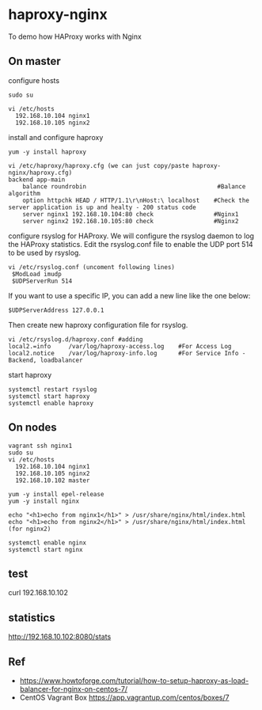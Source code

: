 # haproxy-nginx
To demo how HAProxy works with Nginx



## On master
configure hosts
```vagrant ssh master
sudo su

vi /etc/hosts
  192.168.10.104 nginx1
  192.168.10.105 nginx2
```

install and configure haproxy 
```
yum -y install haproxy

vi /etc/haproxy/haproxy.cfg (we can just copy/paste haproxy-nginx/haproxy.cfg)
backend app-main
    balance roundrobin                                     #Balance algorithm
    option httpchk HEAD / HTTP/1.1\r\nHost:\ localhost    #Check the server application is up and healty - 200 status code
    server nginx1 192.168.10.104:80 check                 #Nginx1
    server nginx2 192.168.10.105:80 check                 #Nginx2
```

configure rsyslog for HAProxy. We will configure the rsyslog daemon to log the HAProxy statistics. Edit the rsyslog.conf file to enable the UDP port 514 to be used by rsyslog.
```
vi /etc/rsyslog.conf (uncoment following lines)
 $ModLoad imudp
 $UDPServerRun 514
```
If you want to use a specific IP, you can add a new line like the one below:

```
$UDPServerAddress 127.0.0.1
```

Then create new haproxy configuration file for rsyslog.
```
vi /etc/rsyslog.d/haproxy.conf #adding
local2.=info     /var/log/haproxy-access.log    #For Access Log
local2.notice    /var/log/haproxy-info.log      #For Service Info - Backend, loadbalancer
```

start haproxy
```
systemctl restart rsyslog
systemctl start haproxy
systemctl enable haproxy
```

## On nodes
```
vagrant ssh nginx1
sudo su
vi /etc/hosts
  192.168.10.104 nginx1
  192.168.10.105 nginx2
  192.168.10.102 master

yum -y install epel-release
yum -y install nginx

echo "<h1>echo from nginx1</h1>" > /usr/share/nginx/html/index.html 
echo "<h1>echo from nginx2</h1>" > /usr/share/nginx/html/index.html (for nginx2)

systemctl enable nginx
systemctl start nginx
```

## test
curl 192.168.10.102

## statistics
http://192.168.10.102:8080/stats

## Ref
- https://www.howtoforge.com/tutorial/how-to-setup-haproxy-as-load-balancer-for-nginx-on-centos-7/
- CentOS Vagrant Box https://app.vagrantup.com/centos/boxes/7

